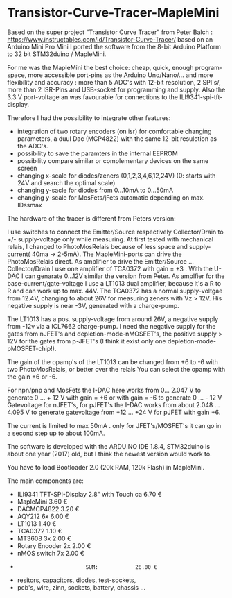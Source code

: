 # Transistor-Curve-Tracer-MapleMini

Based on the super project "Transistor Curve Tracer" from Peter Balch :
https://www.instructables.com/id/Transistor-Curve-Tracer/  based on an Arduino Mini Pro Mini 
I ported the software from the 8-bit Arduino Platform to 32 bit STM32duino / MapleMini.

For me was the MapleMini the best choice: cheap, quick, enough program-space, more accessible port-pins as the Arduino Uno/Nano/... and more flexibility and accuracy :
more than 5 ADC's with 12-bit resolution, 2 SPI's/, more than 2 ISR-Pins and USB-socket for programming and supply. 
Also the 3.3 V port-voltage an was favourable for connections to the ILI9341-spi-tft-display.

Therefore I had the possibility to integrate other features:
- integration of two rotary encoders (on isr) for comfortable changing parameters, a duul Dac (MCP4822) with the same 12-bit resulotion as the ADC's.
- possibility to save the paramters in the internal EEPROM
- possibility compare similar or complementary devices on the same screen
- changing x-scale for diodes/zeners (0,1,2,3,4,6,12,24V) (0: starts with 24V and search the optimal scale)
- changing y-sacle for diodes from 0...10mA  to 0...50mA
- changing y-scale for MosFets/jFets automatic depending on max. IDssmax

The hardware of the tracer is different from Peters version:

I use switches to connect the Emitter/Source respectively Collector/Drain to +/- supply-voltage only while measuring.
At first tested with mechanical relais, I changed to  PhotoMosRelais because of less space and supply-current( 40ma -> 2-5mA).
The MapleMini-ports can drive the PhotoMosRelais direct.
As amplifier to drive the Emitter/Source ... Collector/Drain I use one amplifier of TCA0372 with gain = +3 .
With the U-DAC I can genarate 0...12V similar the version from Peter.
As amplfier for the base-current/gate-voltage I use a LT1013 dual amplifier, because it's a R to R and can work up to max. 44V.
The TCA0372 has a normal supply-voltgae from 12.4V, changing to about 26V for measuring zeners with Vz > 12V.
His negative supply is near -3V, generated with a charge-pump.

The LT1013 has a pos. supply-voltage from around 26V, a negative supply from -12v via a ICL7662 charge-pump.
I need the negative supply for the gates from nJFET's and depletion-mode-nMOSFET's, the positive supply > 12V for the gates from 
p-JFET's (I think it exist only one depletion-mode-pMOSFET-chip!).

The gain of the opamp's of the LT1013 can be changed from +6 to -6 with two PhotoMosRelais, or better 
over the relais You can select the opamp with the gain +6 or -6.

For npn/pnp and MosFets the I-DAC here works from 0... 2.047 V to generate 0 ... + 12 V with gain = +6 or
with gain = -6  to generate 0 ... - 12 V Gatevoltage for nJFET's,
for pJFET's the I-DAC works from about 2.048 ... 4.095 V to generate gatevoltage from +12 ... +24 V for
pJFET with gain +6.

The current is limited to max 50mA . only for JFET's/MOSFET's it can go in a second step up to about 100mA.

The software is developed with the ARDUINO IDE 1.8.4, STM32duino is about one year (2017) old, but I think the newest version would work to.

You have to load  Bootloader 2.0 (20k RAM, 120k Flash) in MapleMini.

The main components are:

- ILI9341 TFT-SPI-Display 2.8" with Touch ca 6.70 €
- MapleMini                                  3.60 €
- DACMCP4822                                 3.20 € 
- AQY212 6x                                  6.00 €
- LT1013                                     1.40 €
- TCA0372                                    1.10 €
- MT3608 3x                                  2.00 €
- Rotary Encoder 2x                          2.00 €
- nMOS switch    7x                          2.00 €                 
-                           SUM:            28.00 €
+ resitors, capacitors, diodes, test-sockets,                                          
+ pcb's, wire, zinn, sockets, battery, chassis ...     


